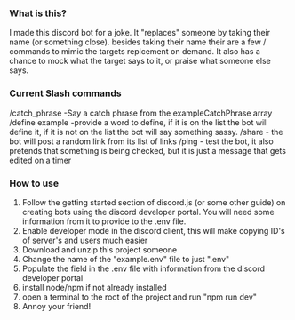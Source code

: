 ### What is this?

I made this discord bot for a joke. It "replaces" someone by taking their name (or something close). besides taking their name their are a few / commands to mimic the targets replcement on demand. It also has a chance to mock what the target says to it, or praise what someone else says.

### Current Slash commands

/catch_phrase -Say a catch phrase from the exampleCatchPhrase array
/define example -provide a word to define, if it is on the list the bot will define it, if it is not on the list the bot will say something sassy.
/share - the bot will post a random link from its list of links
/ping - test the bot, it also pretends that something is being checked, but it is just a message that gets edited on a timer

### How to use

1. Follow the getting started section of discord.js (or some other guide) on creating bots using the discord developer portal. You will need some information from it to provide to the .env file.
2. Enable developer mode in the discord client, this will make copying ID's of server's and users much easier
3. Download and unzip this project someone
4. Change the name of the "example.env" file to just ".env"
5. Populate the field in the .env file with information from the discord developer portal
6. install node/npm if not already installed
7. open a terminal to the root of the project and run "npm run dev"
8. Annoy your friend!
